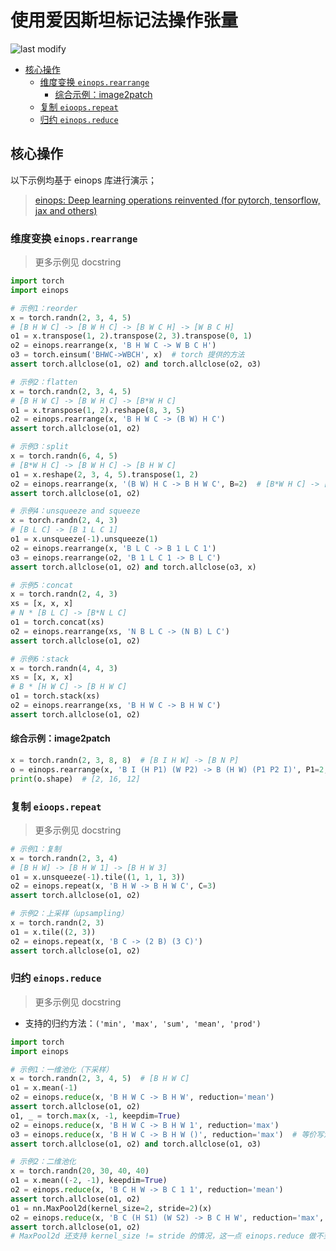 使用爱因斯坦标记法操作张量
===
<!--START_SECTION:badge-->

![last modify](https://img.shields.io/static/v1?label=last%20modify&message=2025-07-08%2016%3A53%3A13&color=yellowgreen&style=flat-square)

<!--END_SECTION:badge-->

- [核心操作](#核心操作)
    - [维度变换 `einops.rearrange`](#维度变换-einopsrearrange)
        - [综合示例：image2patch](#综合示例image2patch)
    - [复制 `eioops.repeat`](#复制-eioopsrepeat)
    - [归约 `einops.reduce`](#归约-einopsreduce)

## 核心操作
以下示例均基于 einops 库进行演示；
> [einops: Deep learning operations reinvented (for pytorch, tensorflow, jax and others)](https://github.com/arogozhnikov/einops)

### 维度变换 `einops.rearrange`
> 更多示例见 docstring

```python
import torch
import einops

# 示例1：reorder
x = torch.randn(2, 3, 4, 5)
# [B H W C] -> [B W H C] -> [B W C H] -> [W B C H]
o1 = x.transpose(1, 2).transpose(2, 3).transpose(0, 1)
o2 = einops.rearrange(x, 'B H W C -> W B C H')
o3 = torch.einsum('BHWC->WBCH', x)  # torch 提供的方法
assert torch.allclose(o1, o2) and torch.allclose(o2, o3)

# 示例2：flatten
x = torch.randn(2, 3, 4, 5)
# [B H W C] -> [B W H C] -> [B*W H C]
o1 = x.transpose(1, 2).reshape(8, 3, 5)
o2 = einops.rearrange(x, 'B H W C -> (B W) H C')
assert torch.allclose(o1, o2)

# 示例3：split
x = torch.randn(6, 4, 5)
# [B*W H C] -> [B W H C] -> [B H W C]
o1 = x.reshape(2, 3, 4, 5).transpose(1, 2)
o2 = einops.rearrange(x, '(B W) H C -> B H W C', B=2)  # [B*W H C] -> [B H W C]
assert torch.allclose(o1, o2)

# 示例4：unsqueeze and squeeze
x = torch.randn(2, 4, 3)
# [B L C] -> [B 1 L C 1]
o1 = x.unsqueeze(-1).unsqueeze(1)
o2 = einops.rearrange(x, 'B L C -> B 1 L C 1')
o3 = einops.rearrange(o2, 'B 1 L C 1 -> B L C')
assert torch.allclose(o1, o2) and torch.allclose(o3, x)

# 示例5：concat
x = torch.randn(2, 4, 3)
xs = [x, x, x]
# N * [B L C] -> [B*N L C]
o1 = torch.concat(xs)
o2 = einops.rearrange(xs, 'N B L C -> (N B) L C')
assert torch.allclose(o1, o2)

# 示例6：stack
x = torch.randn(4, 4, 3)
xs = [x, x, x]
# B * [H W C] -> [B H W C]
o1 = torch.stack(xs)
o2 = einops.rearrange(xs, 'B H W C -> B H W C')
assert torch.allclose(o1, o2)
```

#### 综合示例：image2patch

```python
x = torch.randn(2, 3, 8, 8)  # [B I H W] -> [B N P]
o = einops.rearrange(x, 'B I (H P1) (W P2) -> B (H W) (P1 P2 I)', P1=2, P2=2)
print(o.shape)  # [2, 16, 12]
```

### 复制 `eioops.repeat`
> 更多示例见 docstring

```python
# 示例1：复制
x = torch.randn(2, 3, 4)
# [B H W] -> [B H W 1] -> [B H W 3]
o1 = x.unsqueeze(-1).tile((1, 1, 1, 3))
o2 = einops.repeat(x, 'B H W -> B H W C', C=3)
assert torch.allclose(o1, o2)

# 示例2：上采样（upsampling）
x = torch.randn(2, 3)
o1 = x.tile((2, 3))
o2 = einops.repeat(x, 'B C -> (2 B) (3 C)')
assert torch.allclose(o1, o2)
```

### 归约 `einops.reduce`
> 更多示例见 docstring

- 支持的归约方法：`('min', 'max', 'sum', 'mean', 'prod')`

```python
import torch
import einops

# 示例1：一维池化（下采样）
x = torch.randn(2, 3, 4, 5)  # [B H W C]
o1 = x.mean(-1)
o2 = einops.reduce(x, 'B H W C -> B H W', reduction='mean')
assert torch.allclose(o1, o2)
o1, _ = torch.max(x, -1, keepdim=True)
o2 = einops.reduce(x, 'B H W C -> B H W 1', reduction='max')
o3 = einops.reduce(x, 'B H W C -> B H W ()', reduction='max')  # 等价写法
assert torch.allclose(o1, o2) and torch.allclose(o1, o3)

# 示例2：二维池化
x = torch.randn(20, 30, 40, 40)
o1 = x.mean((-2, -1), keepdim=True)
o2 = einops.reduce(x, 'B C H W -> B C 1 1', reduction='mean')
assert torch.allclose(o1, o2)
o1 = nn.MaxPool2d(kernel_size=2, stride=2)(x)
o2 = einops.reduce(x, 'B C (H S1) (W S2) -> B C H W', reduction='max', S1=2, S2=2)
assert torch.allclose(o1, o2)
# MaxPool2d 还支持 kernel_size != stride 的情况，这一点 einops.reduce 做不到
```